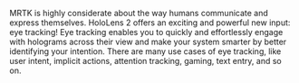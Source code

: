 MRTK is highly considerate about the way humans communicate and express themselves. HoloLens 2 offers an exciting and powerful new input: eye tracking! Eye tracking enables you to quickly and effortlessly engage with holograms across their view and make your system smarter by better identifying your intention. There are many use cases of eye tracking, like user intent, implicit actions, attention tracking, gaming, text entry, and so on.
